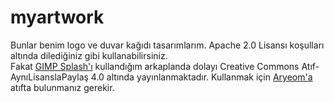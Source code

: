 # myartwork
Bunlar benim logo ve duvar kağıdı tasarımlarım. Apache 2.0 Lisansı koşulları altında dilediğiniz gibi kullanabilirsiniz.<br>
Fakat [GIMP Splash'ı](https://github.com/Afacanc38/myartwork/blob/main/gimp-splashes/splash.png) kullandığım arkaplanda dolayı Creative Commons Atıf-AynıLisanslaPaylaş 4.0 altında yayınlanmaktadır. Kullanmak için [Aryeom'a](https://film.zemarmot.net/) atıfta bulunmanız gerekir.
